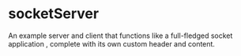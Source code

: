 # socketServer
An example server and client that functions like a full-fledged socket application , complete with its own custom header and content.
